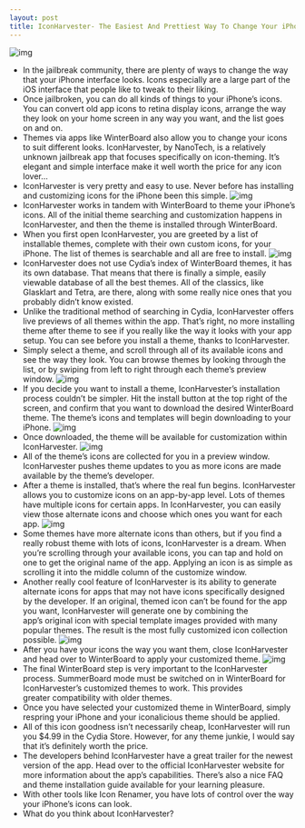 ```yaml
---
layout: post
title: IconHarvester- The Easiest And Prettiest Way To Change Your iPhone App Icons
---
```

![img](http://media.idownloadblog.com/wp-content/uploads/2010/12/IconHarvester-Icon-e1293423437678.png)
* In the jailbreak community, there are plenty of ways to change the way that your iPhone interface looks. Icons especially are a large part of the iOS interface that people like to tweak to their liking.
* Once jailbroken, you can do all kinds of things to your iPhone’s icons. You can convert old app icons to retina display icons, arrange the way they look on your home screen in any way you want, and the list goes on and on.
* Themes via apps like WinterBoard also allow you to change your icons to suit different looks. IconHarvester, by NanoTech, is a relatively unknown jailbreak app that focuses specifically on icon-theming. It’s elegant and simple interface make it well worth the price for any icon lover…
* IconHarvester is very pretty and easy to use. Never before has installing and customizing icons for the iPhone been this simple.
![img](http://media.idownloadblog.com/wp-content/uploads/2010/12/retina.png)
* IconHarvester works in tandem with WinterBoard to theme your iPhone’s icons. All of the initial theme searching and customization happens in IconHarvester, and then the theme is installed through WinterBoard.
* When you first open IconHarvester, you are greeted by a list of installable themes, complete with their own custom icons, for your iPhone. The list of themes is searchable and all are free to install.
![img](http://media.idownloadblog.com/wp-content/uploads/2010/12/Theme-list.png)
* IconHarvester does not use Cydia’s index of WinterBoard themes, it has its own database. That means that there is finally a simple, easily viewable database of all the best themes. All of the classics, like Glasklart and Tetra, are there, along with some really nice ones that you probably didn’t know existed.
* Unlike the traditional method of searching in Cydia, IconHarvester offers live previews of all themes within the app. That’s right, no more installing theme after theme to see if you really like the way it looks with your app setup. You can see before you install a theme, thanks to IconHarvester.
* Simply select a theme, and scroll through all of its available icons and see the way they look. You can browse themes by looking through the list, or by swiping from left to right through each theme’s preview window.
![img](http://media.idownloadblog.com/wp-content/uploads/2010/12/live-preview.png)
* If you decide you want to install a theme, IconHarvester’s installation process couldn’t be simpler. Hit the install button at the top right of the screen, and confirm that you want to download the desired WinterBoard theme. The theme’s icons and templates will begin downloading to your iPhone.
![img](http://media.idownloadblog.com/wp-content/uploads/2010/12/installing....png)
* Once downloaded, the theme will be available for customization within IconHarvester.
![img](http://media.idownloadblog.com/wp-content/uploads/2010/12/suave-installed.png)
* All of the theme’s icons are collected for you in a preview window. IconHarvester pushes theme updates to you as more icons are made available by the theme’s developer.
* After a theme is installed, that’s where the real fun begins. IconHarvester allows you to customize icons on an app-by-app level. Lots of themes have multiple icons for certain apps. In IconHarvester, you can easily view those alternate icons and choose which ones you want for each app.
![img](http://media.idownloadblog.com/wp-content/uploads/2010/12/alternate-icons-e1293484517875.png)
* Some themes have more alternate icons than others, but if you find a really robust theme with lots of icons, IconHarvester is a dream. When you’re scrolling through your available icons, you can tap and hold on one to get the original name of the app. Applying an icon is as simple as scrolling it into the middle column of the customize window.
* Another really cool feature of IconHarvester is its ability to generate alternate icons for apps that may not have icons specifically designed by the developer. If an original, themed icon can’t be found for the app you want, IconHarvester will generate one by combining the app’s original icon with special template images provided with many popular themes. The result is the most fully customized icon collection possible.
![img](http://media.idownloadblog.com/wp-content/uploads/2010/12/icon-generation.png)
* After you have your icons the way you want them, close IconHarvester and head over to WinterBoard to apply your customized theme.
![img](http://media.idownloadblog.com/wp-content/uploads/2010/12/Winterboard-install.png)
* The final WinterBoard step is very important to the IconHarvester process. SummerBoard mode must be switched on in WinterBoard for IconHarvester’s customized themes to work. This provides greater compatibility with older themes.
* Once you have selected your customized theme in WinterBoard, simply respring your iPhone and your iconalicious theme should be applied.
* All of this icon goodness isn’t necessarily cheap, IconHarvester will run you $4.99 in the Cydia Store. However, for any theme junkie, I would say that it’s definitely worth the price.
* The developers behind IconHarvester have a great trailer for the newest version of the app. Head over to the official IconHarvester website for more information about the app’s capabilities. There’s also a nice FAQ and theme installation guide available for your learning pleasure.
* With other tools like Icon Renamer, you have lots of control over the way your iPhone’s icons can look.
* What do you think about IconHarvester?

